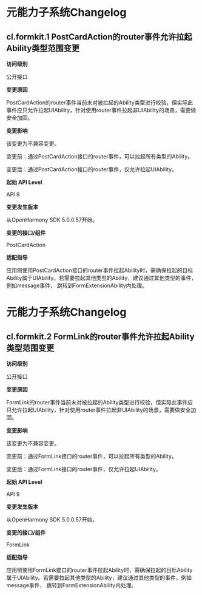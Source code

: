 # 元能力子系统Changelog

## cl.formkit.1 PostCardAction的router事件允许拉起Ability类型范围变更

**访问级别**

公开接口

**变更原因**

PostCardAction的router事件当前未对被拉起的Ability类型进行校验，但实际此事件应只允许拉起UIAbility，针对使用router事件拉起非UIAbility的场景，需要做安全加固。

**变更影响**

该变更为不兼容变更。


变更前：通过PostCardAction接口的router事件，可以拉起所有类型的Ability。


变更后：通过PostCardAction接口的router事件，仅允许拉起UIAbility。

**起始 API Level**

API 9

**变更发生版本**

从OpenHarmony SDK 5.0.0.57开始。

**变更的接口/组件**

PostCardAction

**适配指导**

应用侧使用PostCardAction接口的router事件拉起Ability时，需确保拉起的目标Ability属于UIAbility。若需要拉起其他类型的Ability，建议通过其他类型的事件，例如message事件， 跳转到FormExtensionAbility内处理。


# 元能力子系统Changelog

## cl.formkit.2 FormLink的router事件允许拉起Ability类型范围变更

**访问级别**

公开接口

**变更原因**

FormLink的router事件当前未对被拉起的Ability类型进行校验，但实际此事件应只允许拉起UIAbility，针对使用router事件拉起非UIAbility的场景，需要做安全加固。

**变更影响**

该变更为不兼容变更。


变更前：通过FormLink接口的router事件，可以拉起所有类型的Ability。


变更后：通过FormLink接口的router事件，仅允许拉起UIAbility。

**起始 API Level**

API 9

**变更发生版本**

从OpenHarmony SDK 5.0.0.57开始。

**变更的接口/组件**

FormLink

**适配指导**

应用侧使用FormLink接口的router事件拉起Ability时，需确保拉起的目标Ability属于UIAbility。若需要拉起其他类型的Ability，建议通过其他类型的事件，例如message事件， 跳转到FormExtensionAbility内处理。